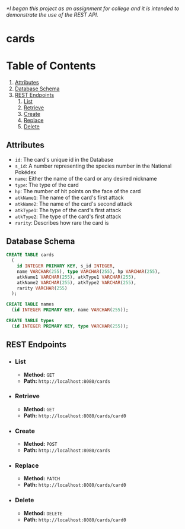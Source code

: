  <!-- Adam Manning 2021 -->
 <h6>
  *I began this project as an assignment for college and it is intended to demonstrate the use of the REST API.
 </h6>

# cards

<!--
[pikachu]: https://cdn.bulbagarden.net/upload/thumb/1/1a/SurfingPikachuWizardsPromo28.jpg/200px-SurfingPikachuWizardsPromo28.jpg

[venusaur]: https://cdn.bulbagarden.net/upload/thumb/d/d9/VenusaurWizardsPromo13.jpg/180px-VenusaurWizardsPromo13.jpg

[charizard]: https://cdn.bulbagarden.net/upload/thumb/4/4e/CharizardBaseSet4.jpg/200px-CharizardBaseSet4.jpg

[blastoise]: https://cdn.bulbagarden.net/upload/thumb/a/a5/BlastoiseBaseSet2.jpg/180px-BlastoiseBaseSet2.jpg
-->

<!-- ![Surfing Pikachu][pikachu] ![Venusaur][venusaur] ![Charizard][charizard] ![Blastoise][blastoise] -->
<!--
<img src="https://cdn.bulbagarden.net/upload/thumb/1/1a/SurfingPikachuWizardsPromo28.jpg/200px-SurfingPikachuWizardsPromo28.jpg" height="175"><img src="https://cdn.bulbagarden.net/upload/thumb/d/d9/VenusaurWizardsPromo13.jpg/180px-VenusaurWizardsPromo13.jpg" height="175px" alt="Venusaur"><img src="https://cdn.bulbagarden.net/upload/thumb/4/4e/CharizardBaseSet4.jpg/200px-CharizardBaseSet4.jpg"  height="175px" alt="Charizard"><img src="https://cdn.bulbagarden.net/upload/thumb/a/a5/BlastoiseBaseSet2.jpg/180px-BlastoiseBaseSet2.jpg"  height="175px" alt="Blastoise">
-->

# Table of Contents
1. [Attributes](#attributes)
2. [Database Schema](#database-schema)
3. [REST Endpoints](#rest-endpoints)
    1. [List](#list)
    2. [Retrieve](#retrieve)
    3. [Create](#create)
    4. [Replace](#replace)
    5. [Delete](#delete)

<!-- ## Attributes <a name="attributes"></a> -->
## Attributes

* `id`: The card's unique id in the Database
* `s_id`: A number representing the species number in the National Poke&#769;dex
* `name`: Either the name of the card or any desired nickname
* `type`: The type of the card
* `hp`: The number of hit points on the face of the card
* `atkName1`: The name of the card's first attack
* `atkName2`: The name of the card's second attack
* `atkType1`: The type of the card's first attack
* `atkType2`: The type of the card's first attack
* `rarity`: Describes how rare the card is

<!-- ## Database Schema <a name="db_schema"></a> -->
## Database Schema

```sql
CREATE TABLE cards
  (
    id INTEGER PRIMARY KEY, s_id INTEGER,
    name VARCHAR(255), type VARCHAR(255), hp VARCHAR(255),
    atkName1 VARCHAR(255), atkType1 VARCHAR(255),
    atkName2 VARCHAR(255), atkType2 VARCHAR(255),
    rarity VARCHAR(255)
  );

CREATE TABLE names
  (id INTEGER PRIMARY KEY, name VARCHAR(255));

CREATE TABLE types
  (id INTEGER PRIMARY KEY, type VARCHAR(255));
```

<!-- ## REST Endpoints <a name="rest_endpoints"></a> -->
## REST Endpoints

- ### List <a name="list"></a>
	- **Method:** `GET`
	- **Path:** `http://localhost:8080/cards`

- ### Retrieve <a name="retrieve"></a>
	- **Method:** `GET`
	- **Path:** `http://localhost:8080/cards/card0`

- ### Create <a name="create"></a>
	- **Method:** `POST`
	- **Path:** `http://localhost:8080/cards`

- ### Replace <a name="replace"></a>
	- **Method:** `PATCH`
	- **Path:** `http://localhost:8080/cards/card0`

- ### Delete <a name="delete"></a>
	- **Method:** `DELETE`
	- **Path:** `http://localhost:8080/cards/card0`
